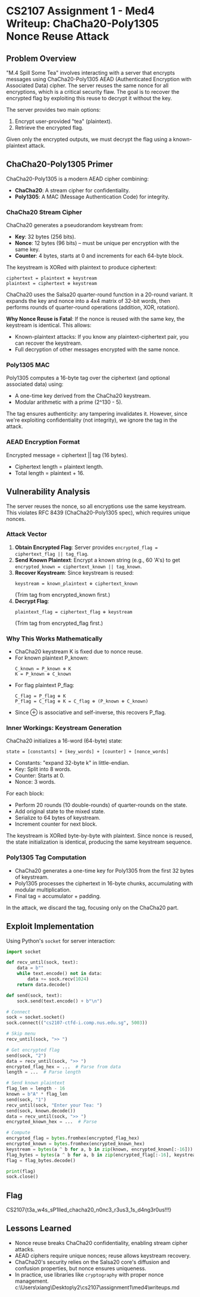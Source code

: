 # CS2107 Assignment 1 - Med4 Writeup: ChaCha20-Poly1305 Nonce Reuse Attack

## Problem Overview
"M.4 Spill Some Tea" involves interacting with a server that encrypts messages using ChaCha20-Poly1305 AEAD (Authenticated Encryption with Associated Data) cipher. The server reuses the same nonce for all encryptions, which is a critical security flaw. The goal is to recover the encrypted flag by exploiting this reuse to decrypt it without the key.

The server provides two main options:
1. Encrypt user-provided "tea" (plaintext).
2. Retrieve the encrypted flag.

Given only the encrypted outputs, we must decrypt the flag using a known-plaintext attack.

## ChaCha20-Poly1305 Primer
ChaCha20-Poly1305 is a modern AEAD cipher combining:
- **ChaCha20**: A stream cipher for confidentiality.
- **Poly1305**: A MAC (Message Authentication Code) for integrity.

### ChaCha20 Stream Cipher
ChaCha20 generates a pseudorandom keystream from:
- **Key**: 32 bytes (256 bits).
- **Nonce**: 12 bytes (96 bits) – must be unique per encryption with the same key.
- **Counter**: 4 bytes, starts at 0 and increments for each 64-byte block.

The keystream is XORed with plaintext to produce ciphertext:
```
ciphertext = plaintext ⊕ keystream
plaintext = ciphertext ⊕ keystream
```

ChaCha20 uses the Salsa20 quarter-round function in a 20-round variant. It expands the key and nonce into a 4x4 matrix of 32-bit words, then performs rounds of quarter-round operations (addition, XOR, rotation).

**Why Nonce Reuse is Fatal**: If the nonce is reused with the same key, the keystream is identical. This allows:
- Known-plaintext attacks: If you know any plaintext-ciphertext pair, you can recover the keystream.
- Full decryption of other messages encrypted with the same nonce.

### Poly1305 MAC
Poly1305 computes a 16-byte tag over the ciphertext (and optional associated data) using:
- A one-time key derived from the ChaCha20 keystream.
- Modular arithmetic with a prime (2^130 - 5).

The tag ensures authenticity: any tampering invalidates it. However, since we're exploiting confidentiality (not integrity), we ignore the tag in the attack.

### AEAD Encryption Format
Encrypted message = ciphertext || tag (16 bytes).
- Ciphertext length = plaintext length.
- Total length = plaintext + 16.

## Vulnerability Analysis
The server reuses the nonce, so all encryptions use the same keystream. This violates RFC 8439 (ChaCha20-Poly1305 spec), which requires unique nonces.

### Attack Vector
1. **Obtain Encrypted Flag**: Server provides `encrypted_flag = ciphertext_flag || tag_flag`.
2. **Send Known Plaintext**: Encrypt a known string (e.g., 60 'A's) to get `encrypted_known = ciphertext_known || tag_known`.
3. **Recover Keystream**: Since keystream is reused:
   ```
   keystream = known_plaintext ⊕ ciphertext_known
   ```
   (Trim tag from encrypted_known first.)
4. **Decrypt Flag**:
   ```
   plaintext_flag = ciphertext_flag ⊕ keystream
   ```
   (Trim tag from encrypted_flag first.)

### Why This Works Mathematically
- ChaCha20 keystream K is fixed due to nonce reuse.
- For known plaintext P_known:
  ```
  C_known = P_known ⊕ K
  K = P_known ⊕ C_known
  ```
- For flag plaintext P_flag:
  ```
  C_flag = P_flag ⊕ K
  P_flag = C_flag ⊕ K = C_flag ⊕ (P_known ⊕ C_known)
  ```
- Since ⊕ is associative and self-inverse, this recovers P_flag.

### Inner Workings: Keystream Generation
ChaCha20 initializes a 16-word (64-byte) state:
```
state = [constants] + [key_words] + [counter] + [nonce_words]
```
- Constants: "expand 32-byte k" in little-endian.
- Key: Split into 8 words.
- Counter: Starts at 0.
- Nonce: 3 words.

For each block:
- Perform 20 rounds (10 double-rounds) of quarter-rounds on the state.
- Add original state to the mixed state.
- Serialize to 64 bytes of keystream.
- Increment counter for next block.

The keystream is XORed byte-by-byte with plaintext. Since nonce is reused, the state initialization is identical, producing the same keystream sequence.

### Poly1305 Tag Computation
- ChaCha20 generates a one-time key for Poly1305 from the first 32 bytes of keystream.
- Poly1305 processes the ciphertext in 16-byte chunks, accumulating with modular multiplication.
- Final tag = accumulator + padding.

In the attack, we discard the tag, focusing only on the ChaCha20 part.

## Exploit Implementation
Using Python's `socket` for server interaction:

```python
import socket

def recv_until(sock, text):
    data = b""
    while text.encode() not in data:
        data += sock.recv(1024)
    return data.decode()

def send(sock, text):
    sock.send(text.encode() + b"\n")

# Connect
sock = socket.socket()
sock.connect(("cs2107-ctfd-i.comp.nus.edu.sg", 5003))

# Skip menu
recv_until(sock, ">> ")

# Get encrypted flag
send(sock, "2")
data = recv_until(sock, ">> ")
encrypted_flag_hex = ...  # Parse from data
length = ...  # Parse length

# Send known plaintext
flag_len = length - 16
known = b"A" * flag_len
send(sock, "1")
recv_until(sock, "Enter your Tea: ")
send(sock, known.decode())
data = recv_until(sock, ">> ")
encrypted_known_hex = ...  # Parse

# Compute
encrypted_flag = bytes.fromhex(encrypted_flag_hex)
encrypted_known = bytes.fromhex(encrypted_known_hex)
keystream = bytes(a ^ b for a, b in zip(known, encrypted_known[:-16]))
flag_bytes = bytes(a ^ b for a, b in zip(encrypted_flag[:-16], keystream))
flag = flag_bytes.decode()

print(flag)
sock.close()
```

## Flag
CS2107{t3a_w4s_sP1lled_chacha20_n0nc3_r3us3_1s_d4ng3r0us!!!}

## Lessons Learned
- Nonce reuse breaks ChaCha20 confidentiality, enabling stream cipher attacks.
- AEAD ciphers require unique nonces; reuse allows keystream recovery.
- ChaCha20's security relies on the Salsa20 core's diffusion and confusion properties, but nonce ensures uniqueness.
- In practice, use libraries like `cryptography` with proper nonce management.</content>
<parameter name="filePath">c:\Users\xiang\Desktop\y2\cs2107\assignment1\med4\writeups.md